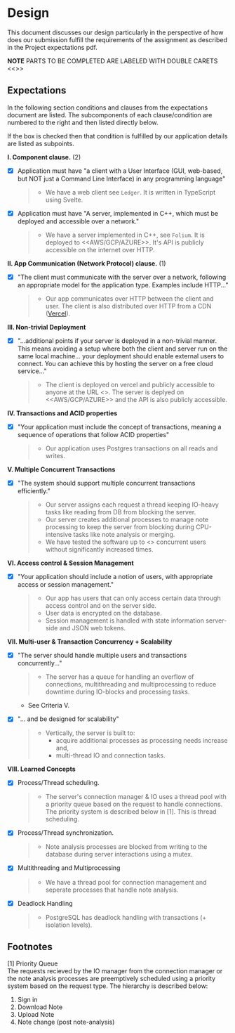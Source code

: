 # Design
This document discusses our design particularly in the perspective of how does our submission fulfill the requirements of the assignment as described in the Project expectations pdf.

**NOTE** PARTS TO BE COMPLETED ARE LABELED WITH DOUBLE CARETS <<>>

## Expectations

In the following section conditions and clauses from the expectations document are listed. The subcomponents of each clause/condition are numbered to the right and then listed directly below. 

If the box is checked then that condition is fulfilled by our application details are listed as subpoints.

**I. Component clause.** (2)

- [x] Application must have "a client with a User Interface (GUI, web-based, but NOT just a Command Line Interface) in any programming language"
    > - We have a web client see `Ledger`. It is written in TypeScript using Svelte.

- [x] Application must have "A server, implemented in C++, which must be deployed and accessible over a network."
    > - We have a server implemented in C++, see `Folium`. It is deployed to <<AWS/GCP/AZURE>>. It's API is publicly accessible on the internet over HTTP.

**II. App Communication (Network Protocol) clause.** (1)

- [x] "The client must communicate with the server over a network, following an appropriate model for the application type. Examples include HTTP..."
    > - Our app communicates over HTTP between the client and user. The client is also distributed over HTTP from a CDN ([Vercel](http://www.vercel.com)).

**III. Non-trivial Deployment**

- [x] "...additional points if your server is deployed in a non-trivial manner. This means avoiding a setup where both the client and server run on the same local machine... your deployment should enable external users to connect. You can achieve this by hosting the server on a free cloud service..."
    > - The client is deployed on vercel and publicly accessible to anyone at the URL <<URL>>. The server is deplyed on <<AWS/GCP/AZURE>> and the API is also publicly accessible.

**IV. Transactions and ACID properties**

- [x] "Your application must include the concept of transactions, meaning a sequence of operations that follow ACID properties"
    > - Our application uses Postgres transactions on all reads and writes.

**V. Multiple Concurrent Transactions**

- [x] "The system should support multiple concurrent transactions efficiently."
    > - Our server assigns each request a thread keeping IO-heavy tasks like reading from DB from blocking the server.
    > - Our server creates additional processes to manage note processing to keep the server from blocking during CPU-intensive tasks like note analysis or merging.
    > - We have tested the software up to <<n>> concurrent users without significantly increased times.

**VI. Access control & Session Management**

- [x] "Your application should include a notion of users, with appropriate access or session management."
    > - Our app has users that can only access certain data through access control and on the server side. 
    > - User data is encrypted on the database.
    > - Session management is handled with state information server-side and JSON web tokens.

**VII. Multi-user & Transaction Concurrency + Scalability**

- [x] "The server should handle multiple users and transactions concurrently..."
    > - The server has a queue for handling an overflow of connections, multithreading and multiprocessing to reduce downtime during IO-blocks and processing tasks.
    - See Criteria V.

- [x] "... and be designed for scalability"
    > - Vertically, the server is built to:
    >   - acquire additional processes as processing needs increase and,
    >   - multi-thread IO and connection tasks.

**VIII. Learned Concepts**

- [x] Process/Thread scheduling.
    > - The server's connection manager & IO uses a thread pool with a priority queue based on the request to handle connections. The priority system is described below in [1]. This is thread scheduling.

- [x] Process/Thread synchronization.
    > - Note analysis processes are blocked from writing to the database during server interactions using a mutex.

- [x] Multithreading and Multiprocessing
    > - We have a thread pool for connection management and seperate processes that handle note analysis.

- [x] Deadlock Handling
    > - PostgreSQL has deadlock handling with transactions (+ isolation levels).

## Footnotes
[1] Priority Queue  
The requests recieved by the IO manager from the connection manager or the note analysis processes are preemptively scheduled using a priority system based on the request type. The hierarchy is described below:
1. Sign in
2. Download Note
3. Upload Note
4. Note change (post note-analysis)